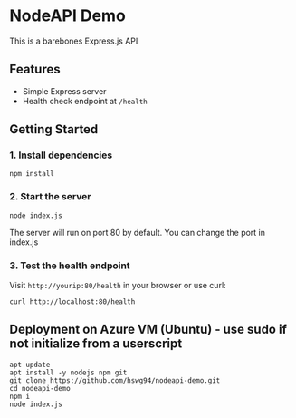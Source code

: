 # NodeAPI Demo

This is a barebones Express.js API

## Features
- Simple Express server
- Health check endpoint at `/health`

## Getting Started

### 1. Install dependencies
```
npm install
```

### 2. Start the server
```
node index.js
```

The server will run on port 80 by default. You can change the port in index.js

### 3. Test the health endpoint
Visit `http://yourip:80/health` in your browser or use curl:
```
curl http://localhost:80/health
```

## Deployment on Azure VM (Ubuntu) - use sudo if not initialize from a userscript

```
apt update
apt install -y nodejs npm git
git clone https://github.com/hswg94/nodeapi-demo.git
cd nodeapi-demo
npm i
node index.js
```
